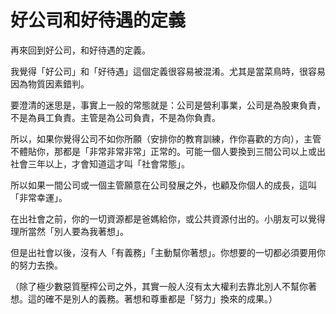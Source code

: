 # 好公司和好待遇的定義

再來回到好公司，和好待遇的定義。

我覺得「好公司」和「好待遇」這個定義很容易被混淆。尤其是當菜鳥時，很容易因為物質因素錯判。

要澄清的迷思是，事實上一般的常態就是：公司是營利事業，公司是為股東負責，不是為員工負責。主管是為公司負責，不是為你負責。

所以，如果你覺得公司不如你所願（安排你的教育訓練，作你喜歡的方向），主管不體貼你，那都是「非常非常非常」正常的。可能一個人要換到三間公司以上或出社會三年以上，才會知道這才叫「社會常態」。

所以如果一間公司或一個主管願意在公司發展之外，也顧及你個人的成長，這叫「非常幸運」。

在出社會之前，你的一切資源都是爸媽給你，或公共資源付出的。小朋友可以覺得理所當然「別人要為我著想」。

但是出社會以後，沒有人「有義務」「主動幫你著想」。你想要的一切都必須要用你的努力去換。

（除了極少數惡質壓榨公司之外，其實一般人沒有太大權利去靠北別人不幫你著想。這的確不是別人的義務。著想和尊重都是「努力」換來的成果。）
